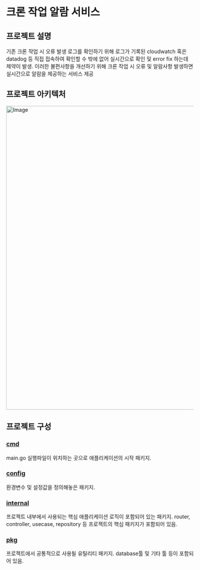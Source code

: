 # 크론 작업 알람 서비스

## 프로젝트 설명
기존 크론 작업 시 오류 발생 로그를 확인하기 위해 로그가 기록된 cloudwatch 혹은 datadog 등 직접 접속하여 확인할 수 밖에 없어 실시간으로 확인 및 error fix 하는데 제약이 발생. 
이러한 불편사항을 개선하기 위해 크론 작업 시 오류 및 알람사항 발생하면 실시간으로 알람을 제공하는 서비스 제공

## 프로젝트 아키텍처
<img width="817" alt="Image" src="https://github.com/user-attachments/assets/9310d2fb-cb8b-43c5-bb1c-f0b6f6448c6b" />

## 프로젝트 구성

### [cmd](https://github.com/PARKNAMSU/cron-alarm-server/tree/main/app/cmd)
  main.go 실행파일이 위치하는 곳으로 애플리케이션의 시작 패키지.
### [config](https://github.com/PARKNAMSU/cron-alarm-server/tree/main/app/config)
  환경변수 및 설정값을 정의해놓은 패키지.
### [internal](https://github.com/PARKNAMSU/cron-alarm-server/tree/main/app/internal)
  프로젝트 내부에서 사용되는 핵심 애플리케이션 로직이 포함되어 있는 패키지. router, controller, usecase, repository 등 프로젝트의 핵심 패키지가 포함되어 있음.
### [pkg](https://github.com/PARKNAMSU/cron-alarm-server/tree/main/app/pkg)
  프로젝트에서 공통적으로 사용될 유틸리티 패키지. database툴 및 기타 툴 등이 포함되어 있음.
  
